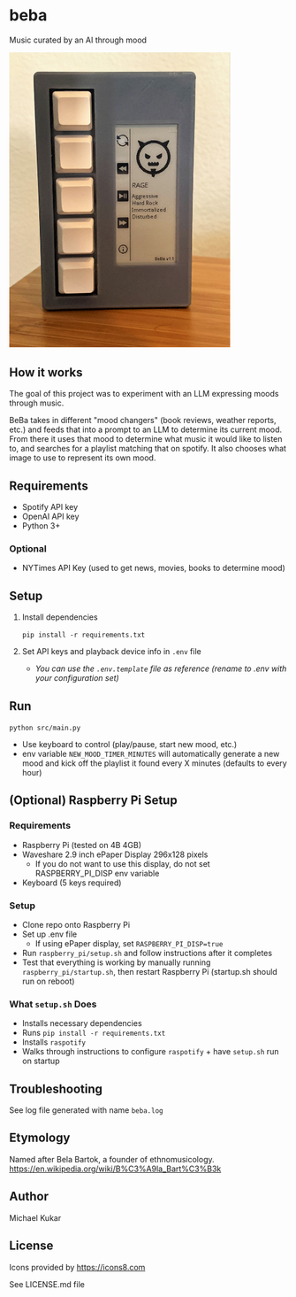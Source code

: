 # beba
 Music curated by an AI through mood

<img src="docs/imgs/beba.jpg" width=400>

## How it works
The goal of this project was to experiment with an LLM expressing moods through music.

BeBa takes in different "mood changers" (book reviews, weather reports, etc.) and feeds that into a prompt to an LLM to determine its current mood. From there it uses that mood to determine what music it would like to listen to, and searches for a playlist matching that on spotify. It also chooses what image to use to represent its own mood. 

## Requirements
- Spotify API key
- OpenAI API key
- Python 3+

### Optional
- NYTimes API Key (used to get news, movies, books to determine mood)

## Setup

1. Install dependencies

    `pip install -r requirements.txt`

2. Set API keys and playback device info in `.env` file
    - _You can use the `.env.template` file as reference (rename to .env with your configuration set)_

## Run

`python src/main.py`

- Use keyboard to control (play/pause, start new mood, etc.)
- env variable `NEW_MOOD_TIMER_MINUTES` will automatically generate a new mood and kick off the playlist it found every X minutes (defaults to every hour)

## (Optional) Raspberry Pi Setup

### Requirements
- Raspberry Pi (tested on 4B 4GB)
- Waveshare 2.9 inch ePaper Display 296x128 pixels
    - If you do not want to use this display, do not set RASPBERRY_PI_DISP env variable
- Keyboard (5 keys required)

### Setup
- Clone repo onto Raspberry Pi
- Set up .env file
    - If using ePaper display, set `RASPBERRY_PI_DISP=true`
- Run `raspberry_pi/setup.sh` and follow instructions after it completes
- Test that everything is working by manually running `raspberry_pi/startup.sh`, then restart Raspberry Pi (startup.sh should run on reboot)

### What `setup.sh` Does
- Installs necessary dependencies
- Runs `pip install -r requirements.txt`
- Installs `raspotify`
- Walks through instructions to configure `raspotify` + have `setup.sh` run on startup

## Troubleshooting

See log file generated with name `beba.log`

## Etymology
Named after Bela Bartok, a founder of ethnomusicology.
https://en.wikipedia.org/wiki/B%C3%A9la_Bart%C3%B3k

## Author
 Michael Kukar

## License

Icons provided by https://icons8.com

See LICENSE.md file